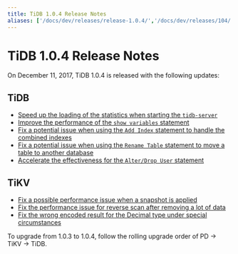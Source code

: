 ```yaml
---
title: TiDB 1.0.4 Release Notes
aliases: ['/docs/dev/releases/release-1.0.4/','/docs/dev/releases/104/']
---
```


# TiDB 1.0.4 Release Notes

On December 11, 2017, TiDB 1.0.4 is released with the following updates:

## TiDB

- [Speed up the loading of the statistics when starting the `tidb-server`](https://github.com/pingcap/tidb/pull/5362)
- [Improve the performance of the `show variables` statement](https://github.com/pingcap/tidb/pull/5363)
- [Fix a potential issue when using the `Add Index` statement to handle the combined indexes](https://github.com/pingcap/tidb/pull/5323)
- [Fix a potential issue when using the `Rename Table` statement to move a table to another database](https://github.com/pingcap/tidb/pull/5314)
- [Accelerate the effectiveness for the `Alter/Drop User` statement](https://github.com/pingcap/tidb/pull/5226)

## TiKV

- [Fix a possible performance issue when a snapshot is applied](https://github.com/pingcap/tikv/pull/2559)
- [Fix the performance issue for reverse scan after removing a lot of data](https://github.com/pingcap/tikv/pull/2559)
- [Fix the wrong encoded result for the Decimal type under special circumstances](https://github.com/pingcap/tikv/pull/2571)

To upgrade from 1.0.3 to 1.0.4, follow the rolling upgrade order of PD -> TiKV -> TiDB.
